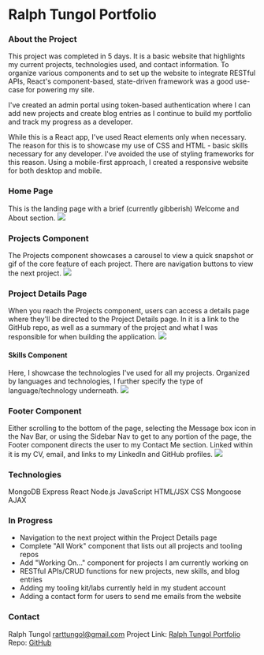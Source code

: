 # Ralph Tungol Portfolio

### About the Project

This project was completed in 5 days. It is a basic website that highlights my current projects, technologies used, and contact information. To organize various components and to set up the website to integrate RESTful APIs, React's component-based, state-driven framework was a good use-case for powering my site.

I've created an admin portal using token-based authentication where I can add new projects and create blog entries as I continue to build my portfolio and track my progress as a developer.

While this is a React app, I've used React elements only when necessary. The reason for this is to showcase my use of CSS and HTML - basic skills necessary for any developer. I've avoided the use of styling frameworks for this reason. Using a mobile-first approach, I created a responsive website for both desktop and mobile.

### Home Page

This is the landing page with a brief (currently gibberish) Welcome and About section.
<img src="https://i.imgur.com/fV6RAhx.gif">

### Projects Component

The Projects component showcases a carousel to view a quick snapshot or gif of the core feature of each project. There are navigation buttons to view the next project.
<img src="https://i.imgur.com/7PGw79P.png">

### Project Details Page

When you reach the Projects component, users can access a details page where they'll be directed to the Project Details page. In it is a link to the GitHub repo, as well as a summary of the project and what I was responsible for when building the application.
<img src="https://i.imgur.com/AFzZ9rr.png">

#### Skills Component

Here, I showcase the technologies I've used for all my projects. Organized by languages and technologies, I further specify the type of language/technology underneath.
<img src="https://i.imgur.com/Tf3hwO1.png">

### Footer Component

Either scrolling to the bottom of the page, selecting the Message box icon in the Nav Bar, or using the Sidebar Nav to get to any portion of the page, the Footer component directs the user to my Contact Me section. Linked within it is my CV, email, and links to my LinkedIn and GitHub profiles.
<img src="https://i.imgur.com/Y4CTADr.png">

### Technologies

MongoDB
Express
React
Node.js
JavaScript
HTML/JSX
CSS
Mongoose
AJAX

### In Progress

- Navigation to the next project within the Project Details page
- Complete "All Work" component that lists out all projects and tooling repos
- Add "Working On..." component for projects I am currently working on
- RESTful APIs/CRUD functions for new projects, new skills, and blog entries
- Adding my tooling kit/labs currently held in my student account
- Adding a contact form for users to send me emails from the website

### Contact

Ralph Tungol [rarttungol@gmail.com]()
Project Link: [Ralph Tungol Portfolio](https://ralphtungol.herokuapp.com/)
Repo: [GitHub](https://github.com/tungolra/portfolio)
